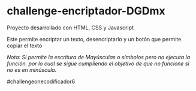 # challenge-encriptador-DGDmx

<p>Proyecto desarrollado con HTML, CSS y Javascript</p>
<p>Este permite encriptar un texto, desencriptarlo y un botón que permite copiar el texto</p>

<p><i>Nota: Si permite la escritura de Mayúsculas o símbolos pero no ejecuta la función.  por lo cual se sigue cumpliendo el objetivo de que no funcione si no es en minúscula.</i></p>

#challengeonecodificador6
